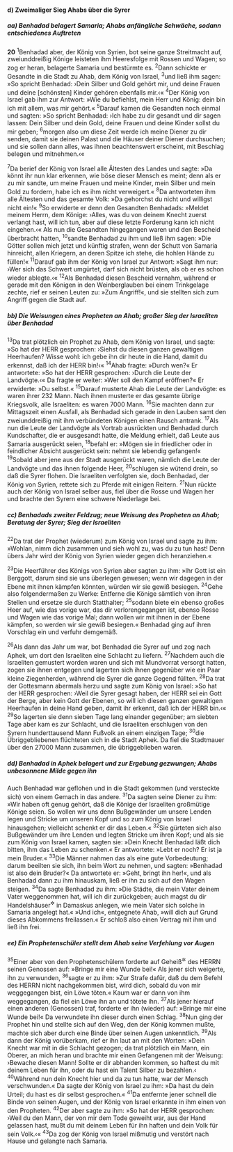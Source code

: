#### d) Zweimaliger Sieg Ahabs über die Syrer

##### aa) Benhadad belagert Samaria; Ahabs anfängliche Schwäche, sodann entschiedenes Auftreten

__20__
<sup>1</sup>Benhadad aber, der König von Syrien, bot seine ganze Streitmacht auf, zweiunddreißig Könige leisteten ihm Heeresfolge mit Rossen und Wagen; so zog er heran, belagerte Samaria und bestürmte es.
<sup>2</sup>Dann schickte er Gesandte in die Stadt zu Ahab, dem König von Israel,
<sup>3</sup>und ließ ihm sagen: »So spricht Benhadad: ›Dein Silber und Gold gehört mir, und deine Frauen und deine [schönsten] Kinder gehören ebenfalls mir.‹«
<sup>4</sup>Der König von Israel gab ihm zur Antwort: »Wie du befiehlst, mein Herr und König: dein bin ich mit allem, was mir gehört.«
<sup>5</sup>Darauf kamen die Gesandten noch einmal und sagten: »So spricht Benhadad: ›Ich habe zu dir gesandt und dir sagen lassen: Dein Silber und dein Gold, deine Frauen und deine Kinder sollst du mir geben;
<sup>6</sup>morgen also um diese Zeit werde ich meine Diener zu dir senden, damit sie deinen Palast und die Häuser deiner Diener durchsuchen; und sie sollen dann alles, was ihnen beachtenswert erscheint, mit Beschlag belegen und mitnehmen.‹«

<sup>7</sup>Da berief der König von Israel alle Ältesten des Landes und sagte: »Da könnt ihr nun klar erkennen, wie böse dieser Mensch es meint; denn als er zu mir sandte, um meine Frauen und meine Kinder, mein Silber und mein Gold zu fordern, habe ich es ihm nicht verweigert.«
<sup>8</sup>Da antworteten ihm alle Ältesten und das gesamte Volk: »Da gehorchst du nicht und willigst nicht ein!«
<sup>9</sup>So erwiderte er denn den Gesandten Benhadads: »Meldet meinem Herrn, dem Könige: ›Alles, was du von deinem Knecht zuerst verlangt hast, will ich tun, aber auf diese letzte Forderung kann ich nicht eingehen.‹« Als nun die Gesandten hingegangen waren und den Bescheid überbracht hatten,
<sup>10</sup>sandte Benhadad zu ihm und ließ ihm sagen: »Die Götter sollen mich jetzt und künftig strafen, wenn der Schutt von Samaria hinreicht, allen Kriegern, an deren Spitze ich stehe, die hohlen Hände zu füllen!«
<sup>11</sup>Darauf gab ihm der König von Israel zur Antwort: »Sagt ihm nur: ›Wer sich das Schwert umgürtet, darf sich nicht brüsten, als ob er es schon wieder ablegte.‹«
<sup>12</sup>Als Benhadad diesen Bescheid vernahm, während er gerade mit den Königen in den Weinberglauben bei einem Trinkgelage zechte, rief er seinen Leuten zu: »Zum Angriff!«, und sie stellten sich zum Angriff gegen die Stadt auf.

##### bb) Die Weisungen eines Propheten an Ahab; großer Sieg der Israeliten über Benhadad

<sup>13</sup>Da trat plötzlich ein Prophet zu Ahab, dem König von Israel, und sagte: »So hat der HERR gesprochen: ›Siehst du diesen ganzen gewaltigen Heerhaufen? Wisse wohl: ich gebe ihn dir heute in die Hand, damit du erkennst, daß ich der HERR bin!‹«
<sup>14</sup>Ahab fragte: »Durch wen?« Er antwortete: »So hat der HERR gesprochen: ›Durch die Leute der Landvögte.‹« Da fragte er weiter: »Wer soll den Kampf eröffnen?« Er erwiderte: »Du selbst.«
<sup>15</sup>Darauf musterte Ahab die Leute der Landvögte: es waren ihrer 232 Mann. Nach ihnen musterte er das gesamte übrige Kriegsvolk, alle Israeliten: es waren 7000 Mann.
<sup>16</sup>Sie machten dann zur Mittagszeit einen Ausfall, als Benhadad sich gerade in den Lauben samt den zweiunddreißig mit ihm verbündeten Königen einen Rausch antrank.
<sup>17</sup>Als nun die Leute der Landvögte als Vortrab ausrückten und Benhadad durch Kundschafter, die er ausgesandt hatte, die Meldung erhielt, daß Leute aus Samaria ausgerückt seien,
<sup>18</sup>befahl er: »Mögen sie in friedlicher oder in feindlicher Absicht ausgerückt sein: nehmt sie lebendig gefangen!«
<sup>19</sup>Sobald aber jene aus der Stadt ausgerückt waren, nämlich die Leute der Landvögte und das ihnen folgende Heer,
<sup>20</sup>schlugen sie wütend drein, so daß die Syrer flohen. Die Israeliten verfolgten sie, doch Benhadad, der König von Syrien, rettete sich zu Pferde mit einigen Reitern.
<sup>21</sup>Nun rückte auch der König von Israel selber aus, fiel über die Rosse und Wagen her und brachte den Syrern eine schwere Niederlage bei.

##### cc) Benhadads zweiter Feldzug; neue Weisung des Propheten an Ahab; Beratung der Syrer; Sieg der Israeliten

<sup>22</sup>Da trat der Prophet (wiederum) zum König von Israel und sagte zu ihm: »Wohlan, nimm dich zusammen und sieh wohl zu, was du zu tun hast! Denn übers Jahr wird der König von Syrien wieder gegen dich heranziehen.«

<sup>23</sup>Die Heerführer des Königs von Syrien aber sagten zu ihm: »Ihr Gott ist ein Berggott, darum sind sie uns überlegen gewesen; wenn wir dagegen in der Ebene mit ihnen kämpfen könnten, würden wir sie gewiß besiegen.
<sup>24</sup>Gehe also folgendermaßen zu Werke: Entferne die Könige sämtlich von ihren Stellen und ersetze sie durch Statthalter;
<sup>25</sup>sodann biete ein ebenso großes Heer auf, wie das vorige war, das dir verlorengegangen ist, ebenso Rosse und Wagen wie das vorige Mal; dann wollen wir mit ihnen in der Ebene kämpfen, so werden wir sie gewiß besiegen.« Benhadad ging auf ihren Vorschlag ein und verfuhr demgemäß.

<sup>26</sup>Als dann das Jahr um war, bot Benhadad die Syrer auf und zog nach Aphek, um dort den Israeliten eine Schlacht zu liefern.
<sup>27</sup>Nachdem auch die Israeliten gemustert worden waren und sich mit Mundvorrat versorgt hatten, zogen sie ihnen entgegen und lagerten sich ihnen gegenüber wie ein Paar kleine Ziegenherden, während die Syrer die ganze Gegend füllten.
<sup>28</sup>Da trat der Gottesmann abermals herzu und sagte zum König von Israel: »So hat der HERR gesprochen: ›Weil die Syrer gesagt haben, der HERR sei ein Gott der Berge, aber kein Gott der Ebenen, so will ich diesen ganzen gewaltigen Heerhaufen in deine Hand geben, damit ihr erkennt, daß ich der HERR bin.‹«
<sup>29</sup>So lagerten sie denn sieben Tage lang einander gegenüber; am siebten Tage aber kam es zur Schlacht, und die Israeliten erschlugen von den Syrern hunderttausend Mann Fußvolk an einem einzigen Tage;
<sup>30</sup>die Übriggebliebenen flüchteten sich in die Stadt Aphek. Da fiel die Stadtmauer über den 27000 Mann zusammen, die übriggeblieben waren.

##### dd) Benhadad in Aphek belagert und zur Ergebung gezwungen; Ahabs unbesonnene Milde gegen ihn

Auch Benhadad war geflohen und in die Stadt gekommen (und versteckte sich) von einem Gemach in das andere.
<sup>31</sup>Da sagten seine Diener zu ihm: »Wir haben oft genug gehört, daß die Könige der Israeliten großmütige Könige seien. So wollen wir uns denn Bußgewänder um unsere Lenden legen und Stricke um unseren Kopf und so zum König von Israel hinausgehen; vielleicht schenkt er dir das Leben.«
<sup>32</sup>Sie gürteten sich also Bußgewänder um ihre Lenden und legten Stricke um ihren Kopf; und als sie zum König von Israel kamen, sagten sie: »Dein Knecht Benhadad läßt dich bitten, ihm das Leben zu schenken.« Er antwortete: »Lebt er noch? Er ist ja mein Bruder.«
<sup>33</sup>Die Männer nahmen das als eine gute Vorbedeutung; darum beeilten sie sich, ihn beim Wort zu nehmen, und sagten: »Benhadad ist also dein Bruder?« Da antwortete er: »Geht, bringt ihn her!«, und als Benhadad dann zu ihm hinauskam, ließ er ihn zu sich auf den Wagen steigen.
<sup>34</sup>Da sagte Benhadad zu ihm: »Die Städte, die mein Vater deinem Vater weggenommen hat, will ich dir zurückgeben; auch magst du dir Handelshäuser<sup title="oder: Kaufläden">&#x2732;</sup> in Damaskus anlegen, wie mein Vater sich solche in Samaria angelegt hat.« »Und ich«, entgegnete Ahab, »will dich auf Grund dieses Abkommens freilassen.« Er schloß also einen Vertrag mit ihm und ließ ihn frei.

##### ee) Ein Prophetenschüler stellt dem Ahab seine Verfehlung vor Augen

<sup>35</sup>Einer aber von den Prophetenschülern forderte auf Geheiß<sup title="= auf eine Eingebung">&#x2732;</sup> des HERRN seinen Genossen auf: »Bringe mir eine Wunde bei!« Als jener sich weigerte, ihn zu verwunden,
<sup>36</sup>sagte er zu ihm: »Zur Strafe dafür, daß du dem Befehl des HERRN nicht nachgekommen bist, wird dich, sobald du von mir weggegangen bist, ein Löwe töten.« Kaum war er dann von ihm weggegangen, da fiel ein Löwe ihn an und tötete ihn.
<sup>37</sup>Als jener hierauf einen anderen (Genossen) traf, forderte er ihn (wieder) auf: »Bringe mir eine Wunde bei!« Da verwundete ihn dieser durch einen Schlag.
<sup>38</sup>Nun ging der Prophet hin und stellte sich auf den Weg, den der König kommen mußte, machte sich aber durch eine Binde über seinen Augen unkenntlich.
<sup>39</sup>Als dann der König vorüberkam, rief er ihn laut an mit den Worten: »Dein Knecht war mit in die Schlacht gezogen; da trat plötzlich ein Mann, ein Oberer, an mich heran und brachte mir einen Gefangenen mit der Weisung: ›Bewache diesen Mann! Sollte er dir abhanden kommen, so haftest du mit deinem Leben für ihn, oder du hast ein Talent Silber zu bezahlen.‹
<sup>40</sup>Während nun dein Knecht hier und da zu tun hatte, war der Mensch verschwunden.« Da sagte der König von Israel zu ihm: »Da hast du dein Urteil; du hast es dir selbst gesprochen.«
<sup>41</sup>Da entfernte jener schnell die Binde von seinen Augen, und der König von Israel erkannte in ihm einen von den Propheten.
<sup>42</sup>Der aber sagte zu ihm: »So hat der HERR gesprochen: ›Weil du den Mann, der von mir dem Tode geweiht war, aus der Hand gelassen hast, mußt du mit deinem Leben für ihn haften und dein Volk für sein Volk.‹«
<sup>43</sup>Da zog der König von Israel mißmutig und verstört nach Hause und gelangte nach Samaria.
